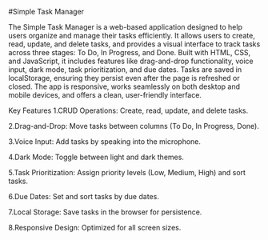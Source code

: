 #Simple Task Manager

The Simple Task Manager is a web-based application designed to help users organize and manage their tasks efficiently.
It allows users to create, read, update, and delete tasks,
and provides a visual interface to track tasks across three stages: To Do, In Progress, and Done.
Built with HTML, CSS, and JavaScript,
it includes features like drag-and-drop functionality, voice input, dark mode, task prioritization, and due dates. 
Tasks are saved in localStorage, ensuring they persist even after the page is refreshed or closed.
The app is responsive, works seamlessly on both desktop and mobile devices, and offers a clean, user-friendly interface.

Key Features
1.CRUD Operations: Create, read, update, and delete tasks.

2.Drag-and-Drop: Move tasks between columns (To Do, In Progress, Done).

3.Voice Input: Add tasks by speaking into the microphone.

4.Dark Mode: Toggle between light and dark themes.

5.Task Prioritization: Assign priority levels (Low, Medium, High) and sort tasks.

6.Due Dates: Set and sort tasks by due dates.

7.Local Storage: Save tasks in the browser for persistence.

8.Responsive Design: Optimized for all screen sizes.